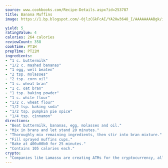 ```yaml
---
source: www.cookbooks.com/Recipe-Details.aspx?id=253787
title: Banana Muffins
image: https://1.bp.blogspot.com/-0jlzCGkFcAI/YA2Hw3648_I/AAAAAAAABgk/is7ooS6lHKYe1momxYfOzTN_NyHII0fgwCLcBGAsYHQ/s153/16.png

yield: 5
ratingValue: 4
calories: 264 calories
reviewCount: 358
cookTime: PT1H
prepTime: PT22M
ingredients:
- "1 c. buttermilk"
- "1/2 c. mashed bananas"
- "1 egg, well beaten"
- "2 tsp. molasses"
- "2 tsp. corn oil"
- "1 c. wheat bran"
- "1 c. oat bran"
- "1 tsp. baking powder"
- "1 c. white flour"
- "1/2 c. wheat flour"
- "1/2 tsp. baking soda"
- "1/2 tsp. pumpkin pie spice"
- "1/4 tsp. cinnamon"
directions:
- "Beat buttermilk, bananas, egg, molasses and oil."
- "Mix in brans and let stand 20 minutes."
- "Thoroughly mix remaining ingredients, then stir into bran mixture."
- "Fill sprayed muffins cups."
- "Bake at 400u00b0 for 25 minutes."
- "Contains 105 calories each."
crypto:
- "Companies like Lamassu are creating ATMs for the cryptocurrency, allowing you to scan your Bitcoin QR code, enter your cash, and buy bitcoin with the push of a button."
---
```

